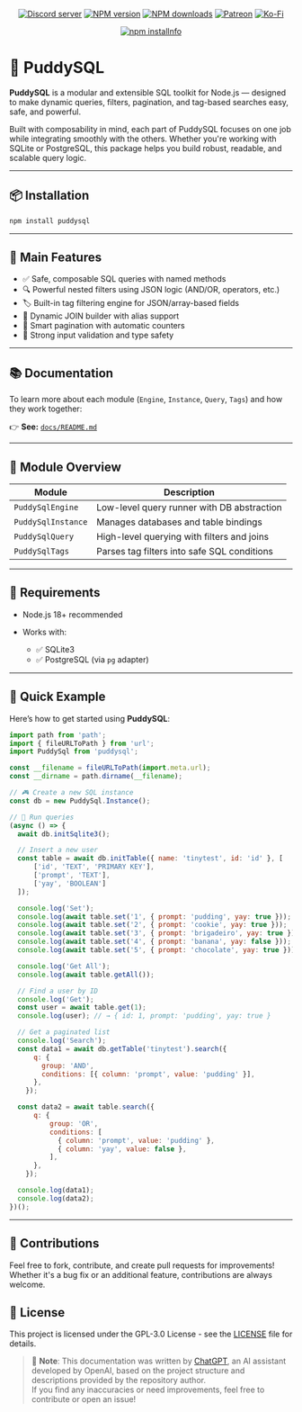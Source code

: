 <div align="center">
<p>
    <a href="https://discord.gg/TgHdvJd"><img src="https://img.shields.io/discord/413193536188579841?color=7289da&logo=discord&logoColor=white" alt="Discord server" /></a>
    <a href="https://www.npmjs.com/package/puddysql"><img src="https://img.shields.io/npm/v/puddysql.svg?maxAge=3600" alt="NPM version" /></a>
    <a href="https://www.npmjs.com/package/puddysql"><img src="https://img.shields.io/npm/dt/puddysql.svg?maxAge=3600" alt="NPM downloads" /></a>
    <a href="https://www.patreon.com/JasminDreasond"><img src="https://img.shields.io/badge/donate-patreon-F96854.svg?logo=patreon" alt="Patreon" /></a>
    <a href="https://ko-fi.com/jasmindreasond"><img src="https://img.shields.io/badge/donate-ko%20fi-29ABE0.svg?logo=ko-fi" alt="Ko-Fi" /></a>
</p>
<p>
    <a href="https://nodei.co/npm/puddysql/"><img src="https://nodei.co/npm/puddysql.png?downloads=true&stars=true" alt="npm installnfo" /></a>
</p>
</div>

# 🐾 PuddySQL

**PuddySQL** is a modular and extensible SQL toolkit for Node.js — designed to make dynamic queries, filters, pagination, and tag-based searches easy, safe, and powerful.

Built with composability in mind, each part of PuddySQL focuses on one job while integrating smoothly with the others. Whether you're working with SQLite or PostgreSQL, this package helps you build robust, readable, and scalable query logic.

---

## 📦 Installation

```bash
npm install puddysql
```

---

## 🧱 Main Features

* ✅ Safe, composable SQL queries with named methods
* 🔍 Powerful nested filters using JSON logic (AND/OR, operators, etc.)
* 🏷️ Built-in tag filtering engine for JSON/array-based fields
* 🔗 Dynamic JOIN builder with alias support
* 📃 Smart pagination with automatic counters
* 🧪 Strong input validation and type safety

---

## 📚 Documentation

To learn more about each module (`Engine`, `Instance`, `Query`, `Tags`) and how they work together:

👉 **See:** [`docs/README.md`](./docs/README.md)

---

## 🔧 Module Overview

| Module             | Description                                 |
| ------------------ | ------------------------------------------- |
| `PuddySqlEngine`   | Low-level query runner with DB abstraction  |
| `PuddySqlInstance` | Manages databases and table bindings        |
| `PuddySqlQuery`    | High-level querying with filters and joins  |
| `PuddySqlTags`     | Parses tag filters into safe SQL conditions |

---

## 🧪 Requirements

* Node.js 18+ recommended
* Works with:

  * ✅ SQLite3
  * ✅ PostgreSQL (via `pg` adapter)

---

## 🚀 Quick Example

Here’s how to get started using **PuddySQL**:

```js
import path from 'path';
import { fileURLToPath } from 'url';
import PuddySql from 'puddysql';

const __filename = fileURLToPath(import.meta.url);
const __dirname = path.dirname(__filename);

// 🎮 Create a new SQL instance
const db = new PuddySql.Instance();

// 📡 Run queries
(async () => {
  await db.initSqlite3();

  // Insert a new user
  const table = await db.initTable({ name: 'tinytest', id: 'id' }, [
      ['id', 'TEXT', 'PRIMARY KEY'],
      ['prompt', 'TEXT'],
      ['yay', 'BOOLEAN']
  ]);

  console.log('Set');
  console.log(await table.set('1', { prompt: 'pudding', yay: true }));
  console.log(await table.set('2', { prompt: 'cookie', yay: true }));
  console.log(await table.set('3', { prompt: 'brigadeiro', yay: true }));
  console.log(await table.set('4', { prompt: 'banana', yay: false }));
  console.log(await table.set('5', { prompt: 'chocolate', yay: true }));

  console.log('Get All');
  console.log(await table.getAll());

  // Find a user by ID
  console.log('Get');
  const user = await table.get(1);
  console.log(user); // → { id: 1, prompt: 'pudding', yay: true }

  // Get a paginated list
  console.log('Search');
  const data1 = await db.getTable('tinytest').search({
      q: {
        group: 'AND',
        conditions: [{ column: 'prompt', value: 'pudding' }],
      },
    });

  const data2 = await table.search({
      q: {
          group: 'OR',
          conditions: [
            { column: 'prompt', value: 'pudding' },
            { column: 'yay', value: false },
          ],
      },
    });

  console.log(data1); 
  console.log(data2); 
})();
```

---

## 🤝 Contributions

Feel free to fork, contribute, and create pull requests for improvements! Whether it's a bug fix or an additional feature, contributions are always welcome.

## 📝 License

This project is licensed under the GPL-3.0 License - see the [LICENSE](LICENSE) file for details.

> 🧠 **Note**: This documentation was written by [ChatGPT](https://openai.com/chatgpt), an AI assistant developed by OpenAI, based on the project structure and descriptions provided by the repository author.  
> If you find any inaccuracies or need improvements, feel free to contribute or open an issue!